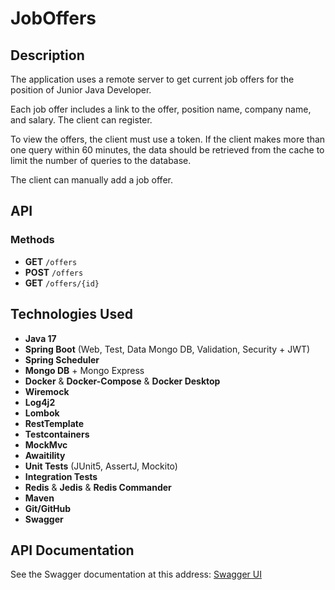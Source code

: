 # JobOffers

## Description

The application uses a remote server to get current job offers for the position of Junior Java Developer. 

Each job offer includes a link to the offer, position name, company name, and salary. The client can register. 

To view the offers, the client must use a token. 
If the client makes more than one query within 60 minutes, the data should be retrieved from the cache to limit the number of queries to the database. 

The client can manually add a job offer.

## API

### Methods

- **GET** `/offers`
- **POST** `/offers`
- **GET** `/offers/{id}`

## Technologies Used

- **Java 17**
- **Spring Boot** (Web, Test, Data Mongo DB, Validation, Security + JWT)
- **Spring Scheduler**
- **Mongo DB** + Mongo Express
- **Docker** & **Docker-Compose** & **Docker Desktop**
- **Wiremock**
- **Log4j2**
- **Lombok**
- **RestTemplate**
- **Testcontainers**
- **MockMvc**
- **Awaitility**
- **Unit Tests** (JUnit5, AssertJ, Mockito)
- **Integration Tests**
- **Redis** & **Jedis** & **Redis Commander**
- **Maven**
- **Git/GitHub**
- **Swagger**

## API Documentation

See the Swagger documentation at this address: [Swagger UI](http://localhost:8080/swagger-ui/index.html#)

